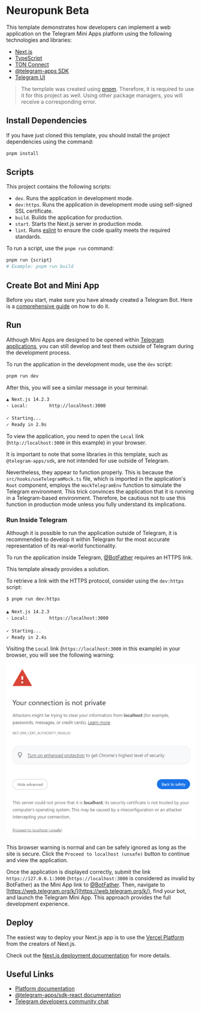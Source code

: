 # Neuropunk Beta 

This template demonstrates how developers can implement a web application on the
Telegram Mini Apps platform using the following technologies and libraries:

- [Next.js](https://nextjs.org/)
- [TypeScript](https://www.typescriptlang.org/)
- [TON Connect](https://docs.ton.org/develop/dapps/ton-connect/overview)
- [@telegram-apps SDK](https://docs.telegram-mini-apps.com/packages/telegram-apps-sdk/2-x)
- [Telegram UI](https://github.com/Telegram-Mini-Apps/TelegramUI)

> The template was created using [pnpm](https://pnpm.io/). Therefore, it is
> required to use it for this project as well. Using other package managers, you
> will receive a corresponding error.

## Install Dependencies

If you have just cloned this template, you should install the project
dependencies using the command:

```Bash
pnpm install
```

## Scripts

This project contains the following scripts:

- `dev`. Runs the application in development mode.
- `dev:https`. Runs the application in development mode using self-signed SSL
  certificate.
- `build`. Builds the application for production.
- `start`. Starts the Next.js server in production mode.
- `lint`. Runs [eslint](https://eslint.org/) to ensure the code quality meets
  the required
  standards.

To run a script, use the `pnpm run` command:

```Bash
pnpm run {script}
# Example: pnpm run build
```

## Create Bot and Mini App

Before you start, make sure you have already created a Telegram Bot. Here is
a [comprehensive guide](https://docs.telegram-mini-apps.com/platform/creating-new-app)
on how to do it.

## Run

Although Mini Apps are designed to be opened
within [Telegram applications](https://docs.telegram-mini-apps.com/platform/about#supported-applications),
you can still develop and test them outside of Telegram during the development
process.

To run the application in the development mode, use the `dev` script:

```bash
pnpm run dev
```

After this, you will see a similar message in your terminal:

```bash
▲ Next.js 14.2.3
- Local:        http://localhost:3000

✓ Starting...
✓ Ready in 2.9s
```

To view the application, you need to open the `Local`
link (`http://localhost:3000` in this example) in your browser.

It is important to note that some libraries in this template, such as
`@telegram-apps/sdk`, are not intended for use outside of Telegram.

Nevertheless, they appear to function properly. This is because the
`src/hooks/useTelegramMock.ts` file, which is imported in the application's
`Root` component, employs the `mockTelegramEnv` function to simulate the
Telegram environment. This trick convinces the application that it is
running in a Telegram-based environment. Therefore, be cautious not to use this
function in production mode unless you fully understand its implications.

### Run Inside Telegram

Although it is possible to run the application outside of Telegram, it is
recommended to develop it within Telegram for the most accurate representation
of its real-world functionality.

To run the application inside Telegram, [@BotFather](https://t.me/botfather)
requires an HTTPS link.

This template already provides a solution.

To retrieve a link with the HTTPS protocol, consider using the `dev:https`
script:

```bash
$ pnpm run dev:https

▲ Next.js 14.2.3
- Local:        https://localhost:3000

✓ Starting...
✓ Ready in 2.4s
```

Visiting the `Local` link (`https://localhost:3000` in this example) in your
browser, you will see the following warning:

![SSL Warning](assets/ssl-warning.png)

This browser warning is normal and can be safely ignored as long as the site is
secure. Click the `Proceed to localhost (unsafe)` button to continue and view
the application.

Once the application is displayed correctly, submit the
link `https://127.0.0.1:3000` (`https://localhost:3000` is considered as invalid
by BotFather) as the Mini App link to [@BotFather](https://t.me/botfather).
Then, navigate to [https://web.telegram.org/k/](https://web.telegram.org/k/),
find your bot, and launch the Telegram Mini App. This approach provides the full
development experience.

## Deploy

The easiest way to deploy your Next.js app is to use
the [Vercel Platform](https://vercel.com/new?utm_medium=default-template&filter=next.js&utm_source=create-next-app&utm_campaign=create-next-app-readme)
from the creators of Next.js.

Check out
the [Next.js deployment documentation](https://nextjs.org/docs/deployment) for
more details.

## Useful Links

- [Platform documentation](https://docs.telegram-mini-apps.com/)
- [@telegram-apps/sdk-react documentation](https://docs.telegram-mini-apps.com/packages/telegram-apps-sdk-react)
- [Telegram developers community chat](https://t.me/devs)